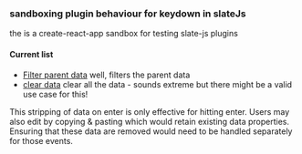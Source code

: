 ### sandboxing plugin behaviour for keydown in slateJs

the is a create-react-app sandbox for testing slate-js plugins

#### Current list
+ [Filter parent data](https://github.com/phillipbarron/slate-sandbox/blob/master/src/plugins/filter-data.js) well, filters the parent data
+ [clear data](https://github.com/phillipbarron/slate-sandbox/blob/master/src/plugins/clear-data.js) clear all the data - sounds extreme but there might be a valid use case for this!

This stripping of data on enter is only effective for hitting enter. Users may also edit by copying & pasting which would retain existing data properties. Ensuring that these data are removed would need to be handled separately for those events.


